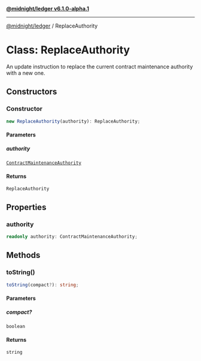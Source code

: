 [**@midnight/ledger v6.1.0-alpha.1**](../README.md)

***

[@midnight/ledger](../globals.md) / ReplaceAuthority

# Class: ReplaceAuthority

An update instruction to replace the current contract maintenance authority
with a new one.

## Constructors

### Constructor

```ts
new ReplaceAuthority(authority): ReplaceAuthority;
```

#### Parameters

##### authority

[`ContractMaintenanceAuthority`](ContractMaintenanceAuthority.md)

#### Returns

`ReplaceAuthority`

## Properties

### authority

```ts
readonly authority: ContractMaintenanceAuthority;
```

## Methods

### toString()

```ts
toString(compact?): string;
```

#### Parameters

##### compact?

`boolean`

#### Returns

`string`
